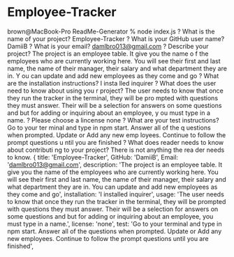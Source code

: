 # Employee-Tracker
brown@MacBook-Pro ReadMe-Generator % node index.js
? What is the name of your project? Employee-Tracker
? What is your GitHub user name? DamiiB
? What is your email? damlbro013@gmail.com
? Describe your project? The project is an employee table.  It give you the name o
f the employees who are currently working here.  You will see their first and last
 name, the name of their manager, their salary and what department they are in.  Y
ou can update and add new employees as they come and go
? What are the installation instructions? I insta
lled inquirer
? What does the user need to know about using you
r project? The user needs to know that once they 
run the tracker in the terminal, they will be pro
mpted with questions they must answer. Their will
 be a selection for answers on some questions and
 but for adding or inquiring about an employee, y
ou must type in a name.
? Please choose a lincense none
? What are your test instructions? Go to your ter
minal and type in npm start.  Answer all of the q
uestions when prompted. Update or Add any new emp
loyees. Continue to follow the prompt questions u
ntil you are finished
? What does reader needs to know about contributi
ng to your project? There is not anything the rea
der needs to know.
{
  title: 'Employee-Tracker',
  GitHub: 'DamiiB',
  Email: 'damlbro013@gmail.com',
  description: 'The project is an employee table.  It give you the name of the employees who are currently working here.  You will see their first and last name, the name of their manager, their salary and what department they are in.  You can update and add new employees as they come and go',
  installation: 'I installed inquirer',
  usage: 'The user needs to know that once they run the tracker in the terminal, they will be prompted with questions they must answer. Their will be a selection for answers on some questions and but for adding or inquiring about an employee, you must type in a name.',
  license: 'none',
  test: 'Go to your terminal and type in npm start.  Answer all of the questions when prompted. Update or Add any new employees. Continue to follow the prompt questions until you are finished',
